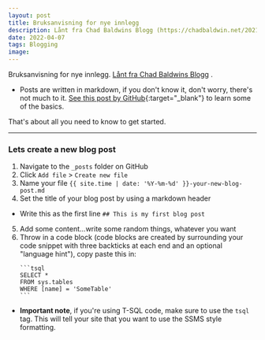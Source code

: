 ```yaml
---
layout: post
title: Bruksanvisning for nye innlegg
description: Lånt fra Chad Baldwins Blogg (https://chadbaldwin.net/2021/03/14/how-to-build-a-sql-blog.html).
date: 2022-04-07 
tags: Blogging
image: 
---
```


Bruksanvisning for nye innlegg. [Lånt fra Chad Baldwins Blogg](https://chadbaldwin.net/2021/03/14/how-to-build-a-sql-blog.html) .

* Posts are written in markdown, if you don't know it, don't worry, there's not much to it. [See this post by GitHub](https://guides.github.com/features/mastering-markdown/){:target="_blank"} to learn some of the basics.

That's about all you need to know to get started.

----

### Lets create a new blog post

1. Navigate to the `_posts` folder on GitHub
2. Click `Add file` > `Create new file`
3. Name your file `{{ site.time | date: '%Y-%m-%d' }}-your-new-blog-post.md`
4. Set the title of your blog post by using a markdown header
  * Write this as the first line `## This is my first blog post`
5. Add some content...write some random things, whatever you want
6. Throw in a code block (code blocks are created by surrounding your code snippet with three backticks at each end and an optional "language hint"), copy paste this in:
    ````plaintext
    ```tsql
    SELECT *
    FROM sys.tables
    WHERE [name] = 'SomeTable'
    ```
    ````
  * **Important note**, if you're using T-SQL code, make sure to use the `tsql` tag. This will tell your site that you want to use the SSMS style formatting.

